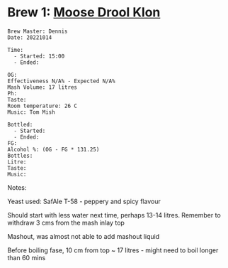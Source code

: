 # Brew 1: [Moose Drool Klon](../brews/moose_drool_klon.md)
```
Brew Master: Dennis
Date: 20221014

Time:
  - Started: 15:00
  - Ended:

OG:
Effectiveness N/A% - Expected N/A%
Mash Volume: 17 litres
Ph:
Taste:
Room temperature: 26 C
Music: Tom Mish
```

```
Bottled: 
  - Started:
  - Ended: 
FG: 
Alcohol %: (OG - FG * 131.25)
Bottles: 
Litre:
Taste: 
Music:
```

Notes:

Yeast used: SafAle T-58 - peppery and spicy flavour

Should start with less water next time, perhaps 13-14 litres. Remember to withdraw 3 cms from the mash inlay top

Mashout, was almost not able to add mashout liquid

Before boiling fase, 10 cm from top ~ 17 litres - might need to boil longer than 60 mins

